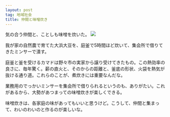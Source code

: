 ```yaml
---
layout: post
tag: 地域社会
title: 仲間と味噌炊き
---
```

気の合う仲間と、ことしも味噌を炊いた。
![](https://c2.staticflickr.com/4/3862/33237882916_0626aa2b46.jpg)

我が家の自然農で育てた大浜大豆を、庭釜で5時間ほど炊いて、集会所で借りてきたミンサーで潰す。

庭釜と釜を受けるカマドは野々市の実家から譲り受けてきたもの。この熱効率の良さに、毎年驚く。薪の直火と、そのからの距離と、釜底の形状、火袋を熱気が抜ける通り道。これらのことが、煮炊きには重要なんだな。

業務用のでっかいミンサーを集会所で借りられるというのも、ありがたい。これがあるから、大勢があつまっての味噌炊きが楽しくできる。

味噌炊きは、各家庭の味があってもいいと思うけど。こうして、仲間と集まって、わいのわいのと作るのが楽しいな。

